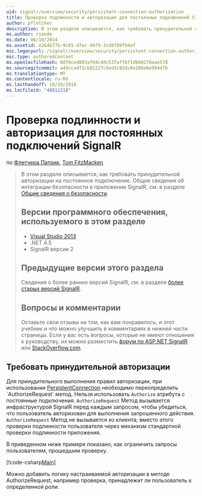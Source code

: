 ```yaml
---
uid: signalr/overview/security/persistent-connection-authorization
title: Проверка подлинности и авторизация для постоянных подключений SignalR | Документация Майкрософт
author: pfletcher
description: В этом разделе описывается, как требовать принудительной авторизации на постоянное подключение. Общие сведения об интеграции безопасности в приложении SignalR...
ms.author: riande
ms.date: 06/10/2014
ms.assetid: e264677b-9c01-47ec-94f9-3cd8f08f94af
msc.legacyurl: /signalr/overview/security/persistent-connection-authorization
msc.type: authoredcontent
ms.openlocfilehash: 0df0ced803af04c4dc537aff6f1db60278aae578
ms.sourcegitcommit: a4dcca4f1cb81227c5ed3c92dc0e28be6e99447b
ms.translationtype: MT
ms.contentlocale: ru-RU
ms.lasthandoff: 10/10/2018
ms.locfileid: "48911218"
---
```

<a name="authentication-and-authorization-for-signalr-persistent-connections"></a>Проверка подлинности и авторизация для постоянных подключений SignalR
====================
по [Флетчера Патрик](https://github.com/pfletcher), [Tom FitzMacken](https://github.com/tfitzmac)

> В этом разделе описывается, как требовать принудительной авторизации на постоянное подключение. Общие сведения об интеграции безопасности в приложении SignalR, см. в разделе [Общие сведения о безопасности](introduction-to-security.md).
>
> ## <a name="software-versions-used-in-this-topic"></a>Версии программного обеспечения, используемого в этом разделе
>
>
> - [Visual Studio 2013](https://my.visualstudio.com/Downloads?q=visual%20studio%202013)
> - .NET 4.5
> - SignalR версии 2
>
>
>
> ## <a name="previous-versions-of-this-topic"></a>Предыдущие версии этого раздела
>
> Сведения о более ранних версий SignalR, см. в разделе [более старых версий SignalR](../older-versions/index.md).
>
> ## <a name="questions-and-comments"></a>Вопросы и комментарии
>
> Оставьте свои отзывы на том, как вам понравилось, и этот учебник и что можно улучшить в комментариях в нижней части страницы. Если у вас есть вопросы, которые не имеют отношения к руководству, их можно разместить [форум по ASP.NET SignalR](https://forums.asp.net/1254.aspx/1?ASP+NET+SignalR) или [StackOverflow.com](http://stackoverflow.com/).


## <a name="enforce-authorization"></a>Требовать принудительной авторизации

Для принудительного выполнения правил авторизации, при использовании [PersistentConnection](https://msdn.microsoft.com/library/microsoft.aspnet.signalr.persistentconnection(v=vs.111).aspx) необходимо переопределить `AuthorizeRequest` метод. Нельзя использовать `Authorize` атрибута с постоянные подключения. `AuthorizeRequest` Метод вызывается инфраструктурой SignalR перед каждым запросом, чтобы убедиться, что пользователь авторизован для выполнения запрошенного действия. `AuthorizeRequest` Метод не вызывается из клиента; вместо этого проверки подлинности пользователя через механизм стандартной проверки подлинности приложения.

В приведенном ниже примере показано, как ограничить запросы пользователям, прошедшим проверку.

[!code-csharp[Main](persistent-connection-authorization/samples/sample1.cs)]

Можно добавить логику настраиваемой авторизации в методе AuthorizeRequest; например проверка, принадлежит ли пользователь к определенной роли.

